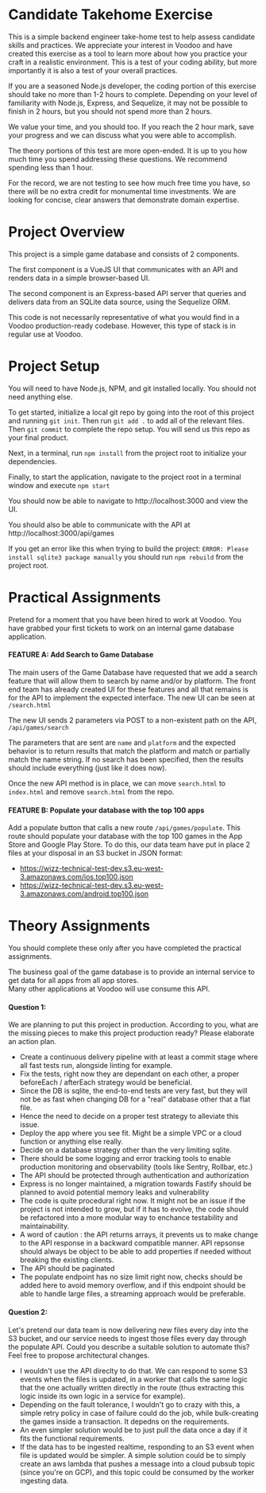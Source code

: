 # Candidate Takehome Exercise
This is a simple backend engineer take-home test to help assess candidate skills and practices.  We appreciate your interest in Voodoo and have created this exercise as a tool to learn more about how you practice your craft in a realistic environment.  This is a test of your coding ability, but more importantly it is also a test of your overall practices.

If you are a seasoned Node.js developer, the coding portion of this exercise should take no more than 1-2 hours to complete.  Depending on your level of familiarity with Node.js, Express, and Sequelize, it may not be possible to finish in 2 hours, but you should not spend more than 2 hours.  

We value your time, and you should too.  If you reach the 2 hour mark, save your progress and we can discuss what you were able to accomplish. 

The theory portions of this test are more open-ended.  It is up to you how much time you spend addressing these questions.  We recommend spending less than 1 hour.  


For the record, we are not testing to see how much free time you have, so there will be no extra credit for monumental time investments.  We are looking for concise, clear answers that demonstrate domain expertise.

# Project Overview
This project is a simple game database and consists of 2 components.  

The first component is a VueJS UI that communicates with an API and renders data in a simple browser-based UI.

The second component is an Express-based API server that queries and delivers data from an SQLite data source, using the Sequelize ORM.

This code is not necessarily representative of what you would find in a Voodoo production-ready codebase.  However, this type of stack is in regular use at Voodoo.

# Project Setup
You will need to have Node.js, NPM, and git installed locally.  You should not need anything else.

To get started, initialize a local git repo by going into the root of this project and running `git init`.  Then run `git add .` to add all of the relevant files.  Then `git commit` to complete the repo setup.  You will send us this repo as your final product.
  
Next, in a terminal, run `npm install` from the project root to initialize your dependencies.

Finally, to start the application, navigate to the project root in a terminal window and execute `npm start`

You should now be able to navigate to http://localhost:3000 and view the UI.

You should also be able to communicate with the API at http://localhost:3000/api/games

If you get an error like this when trying to build the project: `ERROR: Please install sqlite3 package manually` you should run `npm rebuild` from the project root.

# Practical Assignments
Pretend for a moment that you have been hired to work at Voodoo.  You have grabbed your first tickets to work on an internal game database application. 

#### FEATURE A: Add Search to Game Database
The main users of the Game Database have requested that we add a search feature that will allow them to search by name and/or by platform.  The front end team has already created UI for these features and all that remains is for the API to implement the expected interface.  The new UI can be seen at `/search.html`

The new UI sends 2 parameters via POST to a non-existent path on the API, `/api/games/search`

The parameters that are sent are `name` and `platform` and the expected behavior is to return results that match the platform and match or partially match the name string.  If no search has been specified, then the results should include everything (just like it does now).

Once the new API method is in place, we can move `search.html` to `index.html` and remove `search.html` from the repo.

#### FEATURE B: Populate your database with the top 100 apps
Add a populate button that calls a new route `/api/games/populate`. This route should populate your database with the top 100 games in the App Store and Google Play Store.
To do this, our data team have put in place 2 files at your disposal in an S3 bucket in JSON format:

- https://wizz-technical-test-dev.s3.eu-west-3.amazonaws.com/ios.top100.json
- https://wizz-technical-test-dev.s3.eu-west-3.amazonaws.com/android.top100.json

# Theory Assignments
You should complete these only after you have completed the practical assignments.

The business goal of the game database is to provide an internal service to get data for all apps from all app stores.  
Many other applications at Voodoo will use consume this API.

#### Question 1:
We are planning to put this project in production. According to you, what are the missing pieces to make this project production ready? 
Please elaborate an action plan.

- Create a continuous delivery pipeline with at least a commit stage where all fast tests run, alongside linting for example.
- Fix the tests, right now they are dependant on each other, a proper beforeEach / afterEach strategy would be beneficial.
- Since the DB is sqlite, the end-to-end tests are very fast, but they will not be as fast when changing DB for a "real" database other that a flat file.
- Hence the need to decide on a proper test strategy to alleviate this issue.
- Deploy the app where you see fit. Might be a simple VPC or a cloud function or anything else really.
- Decide on a database strategy other than the very limiting sqlite.
- There should be some logging and error tracking tools to enable production monitoring and observability (tools like Sentry, Rollbar, etc.)
- The API should be protected through authentication and authorization
- Express is no longer maintained, a migration towards Fastify should be planned to avoid potential memory leaks and vulnerability
- The code is quite procedural right now. It might not be an issue if the project is not intended to grow, but if it has  to evolve, the code should be refactored into a more modular way to enchance testability and maintainability.
- A word of caution : the API returns arrays, it prevents us to make change to the API response in a backward compatible manner. API repsonse should always be object to be able to add properties if needed without breaking the existing clients.
- The API should be paginated
- The populate endpoint has no size limit right now, checks should be added here to avoid memory overflow, and if this endpoint should be able to handle large files, a streaming approach would be preferable.


#### Question 2:
Let's pretend our data team is now delivering new files every day into the S3 bucket, and our service needs to ingest those files
every day through the populate API. Could you describe a suitable solution to automate this? Feel free to propose architectural changes.

- I wouldn't use the API direclty to do that. We can respond to some S3 events when the files is updated, in a worker that calls the same logic that the one actually written directly in the route (thus extracting this logic inside its own logic in a service for example).
- Depending on the fault tolerance, I wouldn't go to crazy with this, a simple retry policy in case of failure could do the job, while bulk-creating the games inside a transaction. It depedns on the requirements.
- An even simpler solution would be to just pull the data once a day if it fits the functional requirements.
- If the data has to be ingested realtime, responding to an S3 event when file is updated would be simpler. A simple solution could be to simply create an aws lambda that pushes a message into a cloud pubsub topic (since you're on GCP), and this topic could be consumed by the worker ingesting data.


